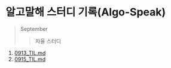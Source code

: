 # 알고말해 스터디 기록(Algo-Speak)
> September
> > 자율 스터디
1. [0913_TIL.md](https://github.com/joyunchae/algo_speak/blob/4acf0e1b3ab3bf41d1a0f72780674b7a38ae486e/0913_TIL.md)
2. [0915_TIL.md](https://github.com/joyunchae/algo_speak/blob/2e9d6f4e6b33eb214ec712c3a98ba5a481e8af6c/0915_TIL.md)
